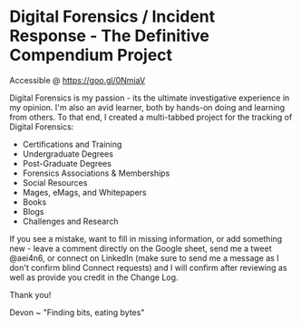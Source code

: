 # Digital Forensics / Incident Response - The Definitive Compendium Project

Accessible @ https://goo.gl/0NmiaV

Digital Forensics is my passion - its the ultimate investigative experience in my opinion. I'm also an avid learner, both by hands-on doing and learning from others. To that end, I created a multi-tabbed project for the tracking of Digital Forensics:

  - Certifications and Training
  - Undergraduate Degrees
  - Post-Graduate Degrees
  - Forensics Associations & Memberships
  - Social Resources
  - Mages, eMags, and Whitepapers
  - Books
  - Blogs
  - Challenges and Research
  
If you see a mistake, want to fill in missing information, or add something new - leave a comment directly on the Google sheet, send me a tweet @aei4n6, or connect on LinkedIn (make sure to send me a message as I don't confirm blind Connect requests) and I will confirm after reviewing as well as provide you credit in the Change Log.

Thank you!

Devon ~ "Finding bits, eating bytes"
